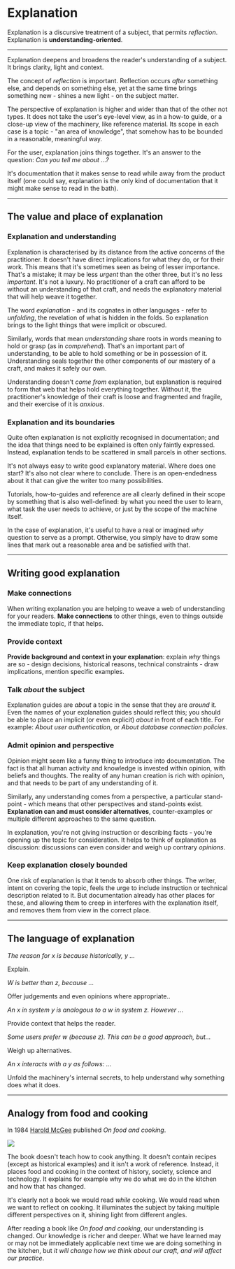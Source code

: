 # Explanation

Explanation is a discursive treatment of a subject, that permits _reflection_. Explanation is
**understanding-oriented**.

* * *

Explanation deepens and broadens the reader's understanding of a subject. It brings clarity, light and context.

The concept of _reflection_ is important. Reflection occurs _after_ something else, and depends on something else, yet at the same time brings something new - shines a new light - on the subject matter.

The perspective of explanation is higher and wider than that of the other not types. It does not take the user's eye-level view, as in a how-to guide, or a close-up view of the machinery, like reference material. Its scope in each case is a topic - "an area of knowledge", that somehow has to be bounded in a reasonable, meaningful way.

For the user, explanation joins things together. It's an answer to the question: _Can you tell me about …?_

It's documentation that it makes sense to read while away from the product itself (one could say, explanation is the only kind of documentation that it might make sense to read in the bath).

* * *

## The value and place of explanation

### Explanation and understanding

Explanation is characterised by its distance from the active concerns of the practitioner. It doesn't have direct implications for what they do, or for their work. This means that it's sometimes seen as being of lesser importance. That's a mistake; it may be less _urgent_ than the other three, but it's no less _important_. It's not a luxury. No practitioner of a craft can afford to be without an
understanding of that craft, and needs the explanatory material that will help weave it together.

The word _explanation_ - and its cognates in other languages - refer to _unfolding_, the revelation of what is hidden in the folds. So explanation brings to the light things that were implicit or obscured.

Similarly, words that mean _understanding_ share roots in words meaning to hold or grasp (as in _comprehend_). That's an important part of understanding, to be able to hold something or be in possession of it. Understanding seals together the other components of our mastery of a craft, and makes it safely our own.

Understanding doesn't _come from_ explanation, but explanation is required to form that web that helps hold
everything together. Without it, the practitioner's knowledge of their craft is loose and fragmented and fragile, and
their exercise of it is _anxious_.

### Explanation and its boundaries

Quite often explanation is not explicitly recognised in documentation; and the idea that things need to be
explained is often only faintly expressed. Instead, explanation tends to be scattered in small parcels in other
sections.

It's not always easy to write good explanatory material. Where does one start? It's also not clear where to conclude.
There is an open-endedness about it that can give the writer too many possibilities.

Tutorials, how-to-guides and reference are all clearly defined in their scope by something that is also well-defined:
by what you need the user to learn, what task the user needs to achieve, or just by the scope of the machine itself.

In the case of explanation, it's useful to have a real or imagined _why_ question to serve as a prompt. Otherwise, you
simply have to draw some lines that mark out a reasonable area and be satisfied with that.

* * *

## Writing good explanation

### Make connections

When writing explanation you are helping to weave a web of understanding for your readers. **Make connections** to
other things, even to things outside the immediate topic, if that helps.

### Provide context

**Provide background and context in your explanation**: explain _why_ things are so - design decisions, historical
reasons, technical constraints - draw implications, mention specific examples.

### Talk _about_ the subject

Explanation guides are _about_ a topic in the sense that they are _around_ it. Even the names of your explanation
guides should reflect this; you should be able to place an implicit (or even explicit) _about_ in front of each
title. For example: _About user authentication_, or _About database connection policies_.

### Admit opinion and perspective

Opinion might seem like a funny thing to introduce into documentation. The fact is that all human activity and knowledge is invested within opinion, with beliefs and thoughts. The reality of any human creation is rich with opinion, and that needs to be part of any understanding of it.

Similarly, any understanding comes from a perspective, a particular stand-point - which means that other perspectives and stand-points exist. **Explanation can and must consider alternatives**, counter-examples or multiple different approaches to the same question.

In explanation, you're not giving instruction or describing facts - you're opening up the topic for consideration. It helps to think of explanation as discussion: discussions can even consider and weigh up contrary _opinions_.

### Keep explanation closely bounded

One risk of explanation is that it tends to absorb other things. The writer, intent on covering the topic, feels the urge to include instruction or technical description related to it. But documentation already has other places for these, and allowing them to creep in interferes with the explanation itself, and removes them from view in the correct place.

* * *

## The language of explanation

_The reason for x is because historically, y …_

Explain.

_W is better than z, because …_

Offer judgements and even opinions where appropriate..

_An x in system y is analogous to a w in system z. However …_

Provide context that helps the reader.

_Some users prefer w (because z). This can be a good approach, but…_

Weigh up alternatives.

_An x interacts with a y as follows: …_

Unfold the machinery's internal secrets, to help understand why something does what it does.

* * *

## Analogy from food and cooking

In 1984 [Harold McGee](https://www.curiouscook.com/) published _On food and cooking_.

![](https://diataxis.fr/_images/mcgee.jpg)

The book doesn't teach how to cook anything. It doesn't contain recipes (except as historical examples) and it isn't a work of reference. Instead, it places food and cooking in the context of history, society, science and technology. It explains for example why we do what we do in the kitchen and how that has changed.

It's clearly not a book we would read _while_ cooking. We would read when we want to reflect on cooking. It illuminates the subject by taking multiple different perspectives on it, shining light from different angles.

After reading a book like _On food and cooking_, our understanding is changed. Our knowledge is richer and deeper. What we have learned may or may not be immediately applicable next time we are doing something in the kitchen, but _it will change how_
_we think about our craft, and will affect our practice_.
